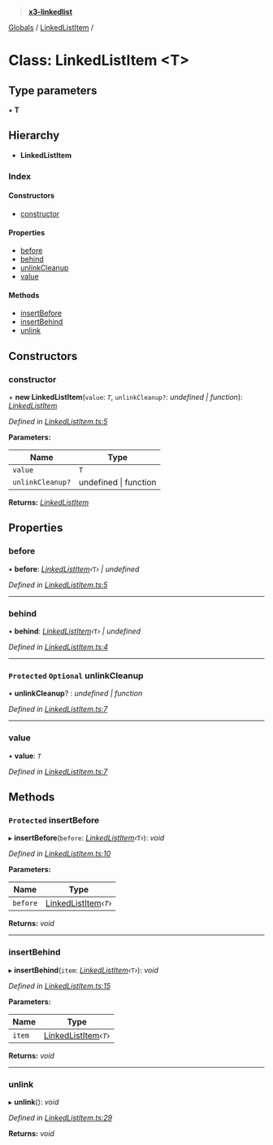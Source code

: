 > **[x3-linkedlist](../README.md)**

[Globals](../globals.md) / [LinkedListItem](linkedlistitem.md) /

# Class: LinkedListItem <**T**>

## Type parameters

▪ **T**

## Hierarchy

* **LinkedListItem**

### Index

#### Constructors

* [constructor](linkedlistitem.md#constructor)

#### Properties

* [before](linkedlistitem.md#before)
* [behind](linkedlistitem.md#behind)
* [unlinkCleanup](linkedlistitem.md#protected-optional-unlinkcleanup)
* [value](linkedlistitem.md#value)

#### Methods

* [insertBefore](linkedlistitem.md#protected-insertbefore)
* [insertBehind](linkedlistitem.md#insertbehind)
* [unlink](linkedlistitem.md#unlink)

## Constructors

###  constructor

\+ **new LinkedListItem**(`value`: *`T`*, `unlinkCleanup?`: *undefined | function*): *[LinkedListItem](linkedlistitem.md)*

*Defined in [LinkedListItem.ts:5](https://github.com/x3cion/x3-linkedlist/blob/ef7de67/src/LinkedListItem.ts#L5)*

**Parameters:**

Name | Type |
------ | ------ |
`value` | `T` |
`unlinkCleanup?` | undefined \| function |

**Returns:** *[LinkedListItem](linkedlistitem.md)*

## Properties

###  before

• **before**: *[LinkedListItem](linkedlistitem.md)‹*`T`*› | undefined*

*Defined in [LinkedListItem.ts:5](https://github.com/x3cion/x3-linkedlist/blob/ef7de67/src/LinkedListItem.ts#L5)*

___

###  behind

• **behind**: *[LinkedListItem](linkedlistitem.md)‹*`T`*› | undefined*

*Defined in [LinkedListItem.ts:4](https://github.com/x3cion/x3-linkedlist/blob/ef7de67/src/LinkedListItem.ts#L4)*

___

### `Protected` `Optional` unlinkCleanup

• **unlinkCleanup**? : *undefined | function*

*Defined in [LinkedListItem.ts:7](https://github.com/x3cion/x3-linkedlist/blob/ef7de67/src/LinkedListItem.ts#L7)*

___

###  value

• **value**: *`T`*

*Defined in [LinkedListItem.ts:7](https://github.com/x3cion/x3-linkedlist/blob/ef7de67/src/LinkedListItem.ts#L7)*

## Methods

### `Protected` insertBefore

▸ **insertBefore**(`before`: *[LinkedListItem](linkedlistitem.md)‹*`T`*›*): *void*

*Defined in [LinkedListItem.ts:10](https://github.com/x3cion/x3-linkedlist/blob/ef7de67/src/LinkedListItem.ts#L10)*

**Parameters:**

Name | Type |
------ | ------ |
`before` | [LinkedListItem](linkedlistitem.md)‹*`T`*› |

**Returns:** *void*

___

###  insertBehind

▸ **insertBehind**(`item`: *[LinkedListItem](linkedlistitem.md)‹*`T`*›*): *void*

*Defined in [LinkedListItem.ts:15](https://github.com/x3cion/x3-linkedlist/blob/ef7de67/src/LinkedListItem.ts#L15)*

**Parameters:**

Name | Type |
------ | ------ |
`item` | [LinkedListItem](linkedlistitem.md)‹*`T`*› |

**Returns:** *void*

___

###  unlink

▸ **unlink**(): *void*

*Defined in [LinkedListItem.ts:29](https://github.com/x3cion/x3-linkedlist/blob/ef7de67/src/LinkedListItem.ts#L29)*

**Returns:** *void*